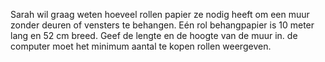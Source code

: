 Sarah wil graag weten hoeveel rollen papier ze nodig heeft om een muur zonder deuren of vensters te behangen. Eén rol behangpapier is 10 meter lang en 52 cm breed. Geef de lengte en de hoogte van de muur in. de computer moet het minimum aantal te kopen rollen weergeven.